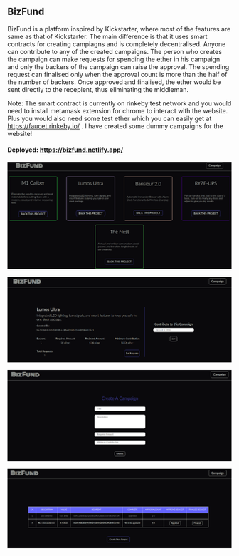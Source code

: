 ## BizFund

BizFund is a platform inspired by Kickstarter, where most of the features are same as that of Kickstarter. The main difference is that it uses smart contracts for creating campiagns and is completely decentralised. Anyone can contribute to any of the created campaigns. The person who creates the campaign can make requests for spending the ether in his campaign and only the backers of the campaign can raise the approval. The spending request can finalised only when the approval count is more than the half of the number of backers. Once approved and finalised, the ether would be sent directly to the recepient, thus eliminating the middleman.

Note: The smart contract is currently on rinkeby test network and you would need to install metamask extension for chrome to interact with the website. Plus you would also need some test ether which you can easily get at https://faucet.rinkeby.io/ . I have created some dummy campaigns for the website!

#### Deployed: https://bizfund.netlify.app/

![](src/assets/landing.png)

![](src/assets/details.png)

![](src/assets/create.png)

![](src/assets/requests.png)
